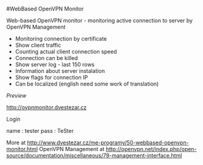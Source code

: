 #WebBased OpenVPN Monitor

Web-based OpenVPN monitor - monitoring active connection to server by OpenVPN Management

- Monitoring connection by certificate
- Show client traffic
- Counting actual client connection speed
- Connection can be killed
- Show server log - last 150 rows
- Information about server instalation
- Show flags for connection IP
- Can be localized (english need some work of translation)


*Preview*

http://ovpnmonitor.dvestezar.cz

Login

name : tester
pass : TeSter



More at http://www.dvestezar.cz/me-programy/50-webbased-openvpn-monitor.html
OpenVPN Management at http://openvpn.net/index.php/open-source/documentation/miscellaneous/79-management-interface.html
